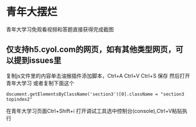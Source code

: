 # 青年大摆烂

青年大学习免观看视频和答题直接获得完成截图


<h2>仅支持h5.cyol.com的网页，如有其他类型网页，可以提到issues里</h2>


复制js文件里的内容单击油猴插件添加脚本，Ctrl+A  Ctrl+V  Ctrl+S 保存 然后打开青年大学习
或者复制下面这个
```
document.getElementsByClassName('section3')[0].className = "section3 topindex2"
```
在青年大学习页面Ctrl+Shift+i 打开调试工具选中控制台(console),Ctrl+V粘贴执行
